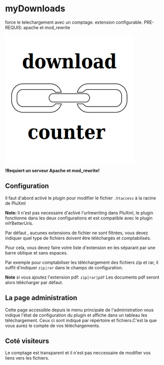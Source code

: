 # myDownloads
force le telechargement avec un comptage. extension configurable. PRE-REQUIS: apache et mod_rewrite

<img src="https://github.com/gcyrillus/myDownloads/blob/main/icon.png?raw=true">
<p><strong>!Requiert un serveur Apache et mod_rewrite!</strong></p>
<h2>Configuration</h2>
<p>Il faut d'abord activé le plugin pour modifier le fichier <code>.htaccess</code> à la racine de PluXml</p>
<p><b>Note: </b>Il n'est pas necessaire d'activé l'urlrewriting dans PluXml, le plugin fonctionne dans les deux configurations et est compatible avec le plugin mYBetterUrls.</p>
<p></p>
<p>Par défaut , aucunes extensions de fichier ne sont filtrées, vous devez indiquer quel type de fichiers doivent être téléchargés et comptabilisés.</p>
<p>Pour cela, vous devez faire votre liste d'extension en les séparant par une barre oblique et sans espaces.</p>
<p>Par exemple pour comptabiliser les téléchargement des fichiers zip et rar, il suffit d'indiquer <code>zip|rar</code> dans le champs de configuration.</p>
<p><b>Note</b> si vous ajoutez l'extension pdf: <code>zip|rar|pdf</code> Les documents pdf seront alors télécharger par défaut.</p>
<h2>La page administration</h2>
<p>Cette page accessible depuis le menu principale de l'administration vous indique l'état de configuration du plugin et affiche dans un tableau les téléchargement. Ceux ci sont indiqué par répértoire et fichiers.C'est la que vous aurez le compte de vos téléchargements.</p>
<h2>Coté visiteurs</h2>
<p>Le comptage est transparent et il n'est pas neccessaire de modifier vos liens vers les fichiers.</p>
